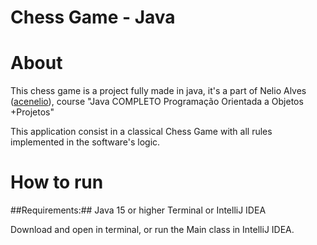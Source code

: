 # Chess Game - Java

# About

This chess game is a project fully made in java, it's a part of Nelio Alves ([acenelio](https://github.com/acenelioda)), course "Java COMPLETO Programação Orientada a Objetos +Projetos" 

This application consist in a classical Chess Game with all rules implemented in the software's logic.

# How to run

##Requirements:##
Java 15 or higher
Terminal or IntelliJ IDEA

Download and open in terminal, or run the Main class in IntelliJ IDEA.
